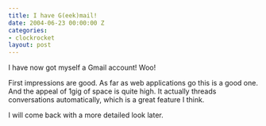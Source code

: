 ```yaml
---
title: I have G(eek)mail!
date: 2004-06-23 00:00:00 Z
categories:
- clockrocket
layout: post
---
```


I have now got myself a Gmail account!  Woo!

First impressions are good.  As far as web applications go this is a good one.  And the appeal of 1gig of space is quite high.  It actually threads conversations automatically, which is a great feature I think.

I will come back with a more detailed look later.
